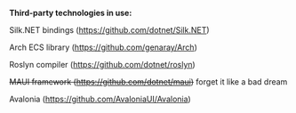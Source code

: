 **Third-party technologies in use:**

Silk.NET bindings  (https://github.com/dotnet/Silk.NET)

Arch ECS library (https://github.com/genaray/Arch)

Roslyn compiler (https://github.com/dotnet/roslyn)

<s>MAUI framework (https://github.com/dotnet/maui)</s> forget it like a bad dream

Avalonia (https://github.com/AvaloniaUI/Avalonia)

